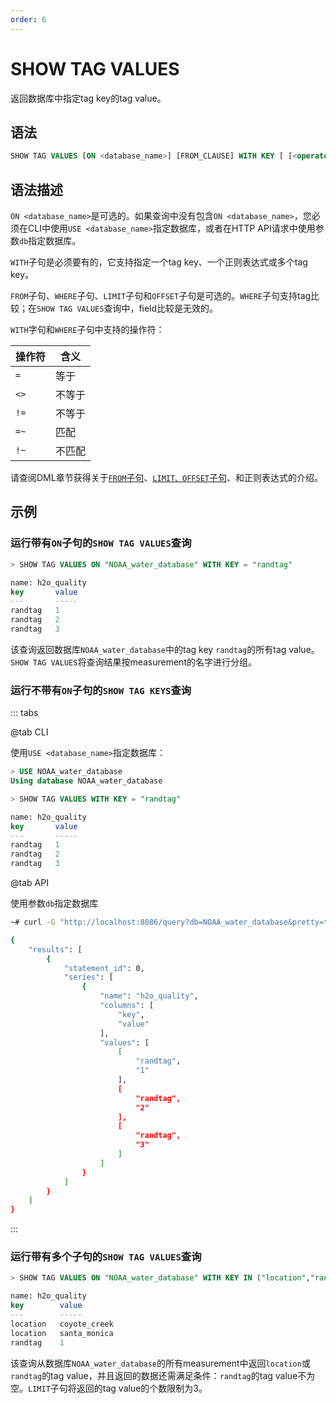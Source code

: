 ```yaml
---
order: 6
---
```


# SHOW TAG VALUES

返回数据库中指定tag key的tag value。

## 语法

```sql
SHOW TAG VALUES [ON <database_name>] [FROM_CLAUSE] WITH KEY [ [<operator> "<tag_key>" | <regular_expression>] | [IN ("<tag_key1>","<tag_key2")]] [WHERE <tag_key> <operator> ['<tag_value>' | <regular_expression>]] [LIMIT_CLAUSE] [OFFSET_CLAUSE]
```

## 语法描述

`ON <database_name>`是可选的。如果查询中没有包含`ON <database_name>`，您必须在CLI中使用`USE <database_name>`指定数据库，或者在HTTP API请求中使用参数`db`指定数据库。

`WITH`子句是必须要有的，它支持指定一个tag key、一个正则表达式或多个tag key。

`FROM`子句、`WHERE`子句、`LIMIT`子句和`OFFSET`子句是可选的。`WHERE`子句支持tag比较；在`SHOW TAG VALUES`查询中，field比较是无效的。

`WITH`字句和`WHERE`子句中支持的操作符：

| 操作符 | 含义   |
| ------ | ------ |
| `=`    | 等于   |
| `<>`   | 不等于 |
| `!=`   | 不等于 |
| `=~`   | 匹配   |
| `!~`   | 不匹配 |

请查阅DML章节获得关于[`FROM`子句](../DML/select.md#from子句)、[`LIMIT、OFFSET`子句](../DML/limit_offset.md)、和正则表达式的介绍。

## 示例

### 运行带有`ON`子句的`SHOW TAG VALUES`查询

```sql
> SHOW TAG VALUES ON "NOAA_water_database" WITH KEY = "randtag"

name: h2o_quality
key       value
---       -----
randtag   1
randtag   2
randtag   3
```

该查询返回数据库`NOAA_water_database`中的tag key `randtag`的所有tag value。`SHOW TAG VALUES`将查询结果按measurement的名字进行分组。

### 运行不带有`ON`子句的`SHOW TAG KEYS`查询

::: tabs

@tab CLI

使用`USE <database_name>`指定数据库：

```sql
> USE NOAA_water_database
Using database NOAA_water_database

> SHOW TAG VALUES WITH KEY = "randtag"

name: h2o_quality
key       value
---       -----
randtag   1
randtag   2
randtag   3
```

@tab API

使用参数`db`指定数据库

```bash
~# curl -G "http://localhost:8086/query?db=NOAA_water_database&pretty=true" --data-urlencode 'q=SHOW TAG VALUES WITH KEY = "randtag"'

{
    "results": [
        {
            "statement_id": 0,
            "series": [
                {
                    "name": "h2o_quality",
                    "columns": [
                        "key",
                        "value"
                    ],
                    "values": [
                        [
                            "randtag",
                            "1"
                        ],
                        [
                            "randtag",
                            "2"
                        ],
                        [
                            "randtag",
                            "3"
                        ]
                    ]
                }
            ]
        }
    ]
}
```

:::

### 运行带有多个子句的`SHOW TAG VALUES`查询

```sql
> SHOW TAG VALUES ON "NOAA_water_database" WITH KEY IN ("location","randtag") WHERE "randtag" =~ /./ LIMIT 3

name: h2o_quality
key        value
---        -----
location   coyote_creek
location   santa_monica
randtag	   1
```

该查询从数据库`NOAA_water_database`的所有measurement中返回`location`或`randtag`的tag value，并且返回的数据还需满足条件：`randtag`的tag value不为空。`LIMIT`子句将返回的tag value的个数限制为3。